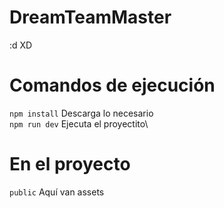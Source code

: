 # DreamTeamMaster
:d
XD
# Comandos de ejecución
`npm install` Descarga lo necesario\
`npm run dev` Ejecuta el proyectito\

# En el proyecto
`public` Aquí van assets


